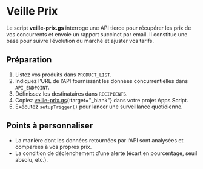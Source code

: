 # Veille Prix

Le script **veille-prix.gs** interroge une API tierce pour récupérer les prix de vos concurrents et envoie un rapport succinct par email. Il constitue une base pour suivre l’évolution du marché et ajuster vos tarifs.

## Préparation

1. Listez vos produits dans `PRODUCT_LIST`.
2. Indiquez l’URL de l’API fournissant les données concurrentielles dans `API_ENDPOINT`.
3. Définissez les destinataires dans `RECIPIENTS`.
4. Copiez [veille-prix.gs](https://github.com/BoostYourLife/google-sheets-automation-scripts/blob/main/scripts/veille-prix.gs){:target="_blank"} dans votre projet Apps Script.
5. Exécutez `setupTrigger()` pour lancer une surveillance quotidienne.

## Points à personnaliser

- La manière dont les données retournées par l’API sont analysées et comparées à vos propres prix.
- La condition de déclenchement d’une alerte (écart en pourcentage, seuil absolu, etc.).